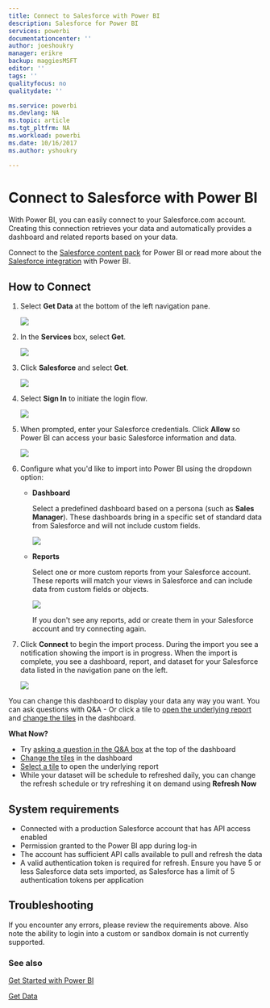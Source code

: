 ```yaml
---
title: Connect to Salesforce with Power BI
description: Salesforce for Power BI
services: powerbi
documentationcenter: ''
author: joeshoukry
manager: erikre
backup: maggiesMSFT
editor: ''
tags: ''
qualityfocus: no
qualitydate: ''

ms.service: powerbi
ms.devlang: NA
ms.topic: article
ms.tgt_pltfrm: NA
ms.workload: powerbi
ms.date: 10/16/2017
ms.author: yshoukry

---
```

# Connect to Salesforce with Power BI
With Power BI, you can easily connect to your Salesforce.com account. Creating this connection retrieves your data and automatically provides a dashboard and related reports based on your data.

Connect to the [Salesforce content pack](https://app.powerbi.com/getdata/services/salesforce) for Power BI or read more about the [Salesforce integration](https://powerbi.microsoft.com/integrations/salesforce) with Power BI.

## How to Connect
1. Select **Get Data** at the bottom of the left navigation pane.
   
   ![](media/powerbi-content-pack-salesforce/PBI_GetData.png) 
2. In the **Services** box, select **Get**.
   
   ![](media/powerbi-content-pack-salesforce/PBI_GetServices.png) 
3. Click **Salesforce** and select **Get**.  
   
   ![](media/powerbi-content-pack-salesforce/salesforce.png)
4. Select **Sign In** to initiate the login flow.
   
    ![](media/powerbi-content-pack-salesforce/dialog.png)
5. When prompted, enter your Salesforce credentials. Click **Allow** so Power BI can access your basic Salesforce information and data.
   
   ![](media/powerbi-content-pack-salesforce/SF_authorize.png)
6. Configure what you'd like to import into Power BI using the dropdown option:
   
   * **Dashboard**
     
     Select a predefined dashboard based on a persona (such as **Sales Manager**). These dashboards bring in a specific set of standard data from Salesforce and will not include custom fields.
     
     ![](media/powerbi-content-pack-salesforce/PBI_SalesforceChooseRole.png)
   * **Reports**
     
     Select one or more custom reports from your Salesforce account. These reports will match your views in Salesforce and can include data from custom fields or objects.
     
     ![](media/powerbi-content-pack-salesforce/PBI_SalesforceReports.png)
     
     If you don't see any reports, add or create them in your Salesforce account and try connecting again.
7. Click **Connect** to begin the import process. During the import you see a notification showing the import is in progress. When the import is complete, you see a dashboard, report, and dataset for your Salesforce data listed in the navigation pane on the left.
   
   ![](media/powerbi-content-pack-salesforce/PBI_GetDataSalesforceDash.png)

You can change this dashboard to display your data any way you want. You can ask questions with Q&A -  Or click a tile to [open the underlying report](powerbi-service-dashboard-tiles.md) and [change the tiles](service-dashboard-edit-tile.md) in the dashboard.

**What Now?**

* Try [asking a question in the Q&A box](powerbi-service-q-and-a.md) at the top of the dashboard
* [Change the tiles](service-dashboard-edit-tile.md) in the dashboard
* [Select a tile](powerbi-service-dashboard-tiles.md) to open the underlying report
* While your dataset will be schedule to refreshed daily, you can change the refresh schedule or try refreshing it on demand using **Refresh Now**

## System requirements
* Connected with a production Salesforce account that has API access enabled
* Permission granted to the Power BI app during log-in
* The account has sufficient API calls available to pull and refresh the data
* A valid authentication token is required for refresh. Ensure you have 5 or less Salesforce data sets imported, as Salesforce has a limit of 5 authentication tokens per application

## Troubleshooting
If you encounter any errors, please review the requirements above. Also note the ability to login into a custom or sandbox domain is not currently supported.

### See also
[Get Started with Power BI](powerbi-service-get-started.md)

[Get Data](service-get-data.md)


